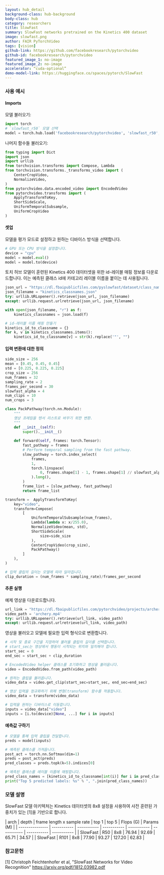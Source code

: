 ```yaml
---
layout: hub_detail
background-class: hub-background
body-class: hub
category: researchers
title: SlowFast
summary: SlowFast networks pretrained on the Kinetics 400 dataset  
image: slowfast.png 
author: FAIR PyTorchVideo
tags: [vision]
github-link: https://github.com/facebookresearch/pytorchvideo
github-id: facebookresearch/pytorchvideo
featured_image_1: no-image 
featured_image_2: no-image
accelerator: “cuda-optional” 
demo-model-link: https://huggingface.co/spaces/pytorch/SlowFast
---
```


### 사용 예시

#### Imports

모델 불러오기: 

```python
import torch
# `slowfast_r50` 모델 선택
model = torch.hub.load('facebookresearch/pytorchvideo', 'slowfast_r50', pretrained=True)
```

나머지 함수들 불러오기:

```python
from typing import Dict
import json
import urllib
from torchvision.transforms import Compose, Lambda
from torchvision.transforms._transforms_video import (
    CenterCropVideo,
    NormalizeVideo,
)
from pytorchvideo.data.encoded_video import EncodedVideo
from pytorchvideo.transforms import (
    ApplyTransformToKey,
    ShortSideScale,
    UniformTemporalSubsample,
    UniformCropVideo
) 
```

#### 셋업

모델을 평가 모드로 설정하고 원하는 디바이스 방식을 선택합니다.

```python 
# GPU 또는 CPU 방식을 설정합니다.
device = "cpu"
model = model.eval()
model = model.to(device)
```

토치 허브 모델이 훈련된 Kinetics 400 데이터셋을 위한 id-레이블 매핑 정보를 다운로드합니다. 이는 예측된 클래스 id에 카테고리 레이블 이름을 붙이는 데 사용됩니다.

```python
json_url = "https://dl.fbaipublicfiles.com/pyslowfast/dataset/class_names/kinetics_classnames.json"
json_filename = "kinetics_classnames.json"
try: urllib.URLopener().retrieve(json_url, json_filename)
except: urllib.request.urlretrieve(json_url, json_filename)
```

```python
with open(json_filename, "r") as f:
    kinetics_classnames = json.load(f)

# id-레이블 이름 매핑 만들기
kinetics_id_to_classname = {}
for k, v in kinetics_classnames.items():
    kinetics_id_to_classname[v] = str(k).replace('"', "")
```

#### 입력 변환에 대한 정의

```python
side_size = 256
mean = [0.45, 0.45, 0.45]
std = [0.225, 0.225, 0.225]
crop_size = 256
num_frames = 32
sampling_rate = 2
frames_per_second = 30
slowfast_alpha = 4
num_clips = 10
num_crops = 3

class PackPathway(torch.nn.Module):
    """
    영상 프레임을 텐서 리스트로 바꾸기 위한 변환.
    """
    def __init__(self):
        super().__init__()
        
    def forward(self, frames: torch.Tensor):
        fast_pathway = frames
        # Perform temporal sampling from the fast pathway.
        slow_pathway = torch.index_select(
            frames,
            1,
            torch.linspace(
                0, frames.shape[1] - 1, frames.shape[1] // slowfast_alpha
            ).long(),
        )
        frame_list = [slow_pathway, fast_pathway]
        return frame_list

transform =  ApplyTransformToKey(
    key="video",
    transform=Compose(
        [
            UniformTemporalSubsample(num_frames),
            Lambda(lambda x: x/255.0),
            NormalizeVideo(mean, std),
            ShortSideScale(
                size=side_size
            ),
            CenterCropVideo(crop_size),
            PackPathway()
        ]
    ),
)

# 입력 클립의 길이는 모델에 따라 달라집니다.
clip_duration = (num_frames * sampling_rate)/frames_per_second
```

#### 추론 실행

예제 영상을 다운로드합니다.

```python
url_link = "https://dl.fbaipublicfiles.com/pytorchvideo/projects/archery.mp4"
video_path = 'archery.mp4'
try: urllib.URLopener().retrieve(url_link, video_path)
except: urllib.request.urlretrieve(url_link, video_path)
```

영상을 불러오고 모델에 필요한 입력 형식으로 변환합니다.

```python
# 시작 및 종료 구간을 지정하여 불러올 클립의 길이를 선택합니다.
# start_sec는 영상에서 행동이 시작되는 위치와 일치해야 합니다.
start_sec = 0
end_sec = start_sec + clip_duration

# EncodedVideo helper 클래스를 초기화하고 영상을 불러옵니다.
video = EncodedVideo.from_path(video_path)

# 원하는 클립을 불러옵니다.
video_data = video.get_clip(start_sec=start_sec, end_sec=end_sec)

# 영상 입력을 정규화하기 위해 변형(transform) 함수를 적용합니다.
video_data = transform(video_data)

# 입력을 원하는 디바이스로 이동합니다.
inputs = video_data["video"]
inputs = [i.to(device)[None, ...] for i in inputs]
```

#### 예측값 구하기

```python
# 모델을 통해 입력 클립을 전달합니다.
preds = model(inputs)

# 예측된 클래스를 가져옵니다.
post_act = torch.nn.Softmax(dim=1)
preds = post_act(preds)
pred_classes = preds.topk(k=5).indices[0]

# 예측된 클래스를 레이블 이름에 매핑합니다.
pred_class_names = [kinetics_id_to_classname[int(i)] for i in pred_classes]
print("Top 5 predicted labels: %s" % ", ".join(pred_class_names))
```

### 모델 설명
SlowFast 모델 아키텍처는 Kinetics 데이터셋의 8x8 설정을 사용하여 사전 훈련된 가중치가 있는 [1]을 기반으로 합니다.

| arch | depth | frame length x sample rate | top 1 | top 5 | Flops (G) | Params (M) |
| --------------- | ----------- | ----------- | ----------- | ----------- | ----------- |  ----------- | ----------- |
| SlowFast | R50   | 8x8                        | 76.94 | 92.69 | 65.71     | 34.57      |
| SlowFast | R101  | 8x8                        | 77.90 | 93.27 | 127.20    | 62.83      |


### 참고문헌
[1] Christoph Feichtenhofer et al, "SlowFast Networks for Video Recognition"
https://arxiv.org/pdf/1812.03982.pdf

